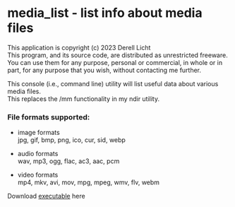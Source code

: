 # media_list - list info about media files
This application is copyright (c) 2023  Derell Licht  
This program, and its source code, are distributed as unrestricted freeware.
You can use them for any purpose, personal or commercial, in whole or in part,
for any purpose that you wish, without contacting me further.

This console (i.e., command line) utility will list useful data about various media files.  
This replaces the /mm functionality in my ndir utility.

### File formats supported:

- image formats  
jpg, gif, bmp, png, ico, cur, sid, webp

- audio formats  
wav, mp3, ogg, flac, ac3, aac, pcm

- video formats  
mp4, mkv, avi, mov, mpg, mpeg, wmv, flv, webm

Download [executable](http://derelllicht.com/files/media_list.zip) here

